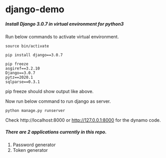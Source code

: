 # django-demo


##### Install Django 3.0.7 in virtual environment for python3

Run below commands to activate virtual environment.

```
source bin/activate

pip install django==3.0.7

pip freeze
asgiref==3.2.10
Django==3.0.7
pytz==2020.1
sqlparse==0.3.1

```

pip freeze should show output like above.

Now run below command to run django as server.

```
python manage.py runserver
```

Check http://localhost:8000 or http://127.0.0.1:8000 for the dynamo code.


##### There are 2 applications currently in this repo.
1. Password generator
2. Token generator
